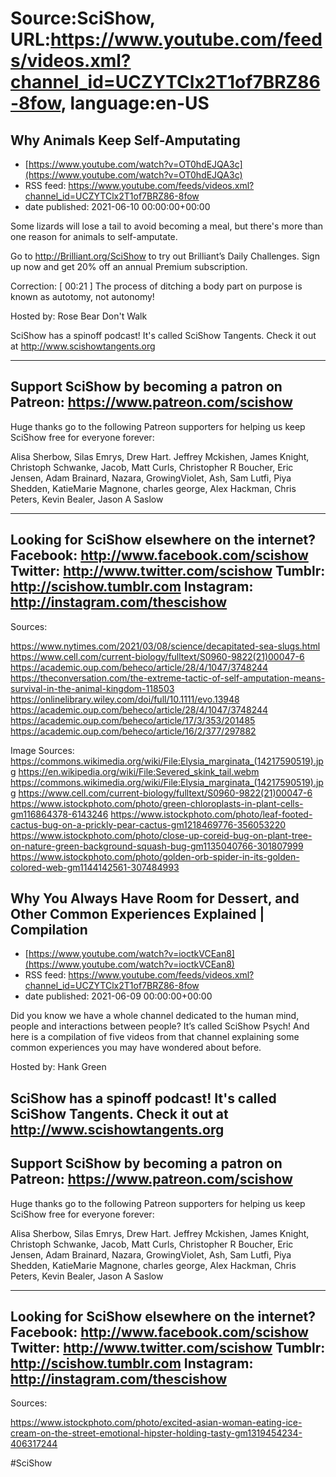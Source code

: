 # Source:SciShow, URL:https://www.youtube.com/feeds/videos.xml?channel_id=UCZYTClx2T1of7BRZ86-8fow, language:en-US

## Why Animals Keep Self-Amputating
 - [https://www.youtube.com/watch?v=OT0hdEJQA3c](https://www.youtube.com/watch?v=OT0hdEJQA3c)
 - RSS feed: https://www.youtube.com/feeds/videos.xml?channel_id=UCZYTClx2T1of7BRZ86-8fow
 - date published: 2021-06-10 00:00:00+00:00

Some lizards will lose a tail to avoid becoming a meal, but there's more than one reason for animals to self-amputate.

Go to http://Brilliant.org/SciShow to try out Brilliant’s Daily Challenges. Sign up now and get 20% off an annual Premium subscription.

Correction:
[ 00:21 ] The process of ditching a body part on purpose is known as autotomy, not autonomy!

Hosted by: Rose Bear Don't Walk

SciShow has a spinoff podcast! It's called SciShow Tangents. Check it out at http://www.scishowtangents.org

----------
Support SciShow by becoming a patron on Patreon: https://www.patreon.com/scishow
----------
Huge thanks go to the following Patreon supporters for helping us keep SciShow free for everyone forever:

Alisa Sherbow, Silas Emrys, Drew Hart. Jeffrey Mckishen, James Knight, Christoph Schwanke, Jacob, Matt Curls, Christopher R Boucher, Eric Jensen, Adam Brainard, Nazara, GrowingViolet, Ash, Sam Lutfi, Piya Shedden, KatieMarie Magnone, charles george, Alex Hackman, Chris Peters, Kevin Bealer, Jason A Saslow

----------
Looking for SciShow elsewhere on the internet?
Facebook: http://www.facebook.com/scishow
Twitter: http://www.twitter.com/scishow
Tumblr: http://scishow.tumblr.com
Instagram: http://instagram.com/thescishow
----------
Sources:

https://www.nytimes.com/2021/03/08/science/decapitated-sea-slugs.html
https://www.cell.com/current-biology/fulltext/S0960-9822(21)00047-6
https://academic.oup.com/beheco/article/28/4/1047/3748244
https://theconversation.com/the-extreme-tactic-of-self-amputation-means-survival-in-the-animal-kingdom-118503
https://onlinelibrary.wiley.com/doi/full/10.1111/evo.13948
https://academic.oup.com/beheco/article/28/4/1047/3748244
https://academic.oup.com/beheco/article/17/3/353/201485
https://academic.oup.com/beheco/article/16/2/377/297882


Image Sources:
https://commons.wikimedia.org/wiki/File:Elysia_marginata_(14217590519).jpg
https://en.wikipedia.org/wiki/File:Severed_skink_tail.webm
https://commons.wikimedia.org/wiki/File:Elysia_marginata_(14217590519).jpg
https://www.cell.com/current-biology/fulltext/S0960-9822(21)00047-6
https://www.istockphoto.com/photo/green-chloroplasts-in-plant-cells-gm116864378-6143246
https://www.istockphoto.com/photo/leaf-footed-cactus-bug-on-a-prickly-pear-cactus-gm1218469776-356053220
https://www.istockphoto.com/photo/close-up-coreid-bug-on-plant-tree-on-nature-green-background-squash-bug-gm1135040766-301807999
https://www.istockphoto.com/photo/golden-orb-spider-in-its-golden-colored-web-gm1144142561-307484993

## Why You Always Have Room for Dessert, and Other Common Experiences Explained | Compilation
 - [https://www.youtube.com/watch?v=ioctkVCEan8](https://www.youtube.com/watch?v=ioctkVCEan8)
 - RSS feed: https://www.youtube.com/feeds/videos.xml?channel_id=UCZYTClx2T1of7BRZ86-8fow
 - date published: 2021-06-09 00:00:00+00:00

Did you know we have a whole channel dedicated to the human mind, people and interactions between people? It’s called SciShow Psych! And here is a compilation of five videos from that channel explaining some common experiences you may have wondered about before.  

Hosted by: Hank Green

SciShow has a spinoff podcast! It's called SciShow Tangents. Check it out at http://www.scishowtangents.org
----------
Support SciShow by becoming a patron on Patreon: https://www.patreon.com/scishow
----------
Huge thanks go to the following Patreon supporters for helping us keep SciShow free for everyone forever:

Alisa Sherbow, Silas Emrys, Drew Hart. Jeffrey Mckishen, James Knight, Christoph Schwanke, Jacob, Matt Curls, Christopher R Boucher, Eric Jensen, Adam Brainard, Nazara, GrowingViolet, Ash, Sam Lutfi, Piya Shedden, KatieMarie Magnone, charles george, Alex Hackman, Chris Peters, Kevin Bealer, Jason A Saslow

----------
Looking for SciShow elsewhere on the internet?
Facebook: http://www.facebook.com/scishow
Twitter: http://www.twitter.com/scishow
Tumblr: http://scishow.tumblr.com
Instagram: http://instagram.com/thescishow
----------
Sources:

https://www.istockphoto.com/photo/excited-asian-woman-eating-ice-cream-on-the-street-emotional-hipster-holding-tasty-gm1319454234-406317244

#SciShow

